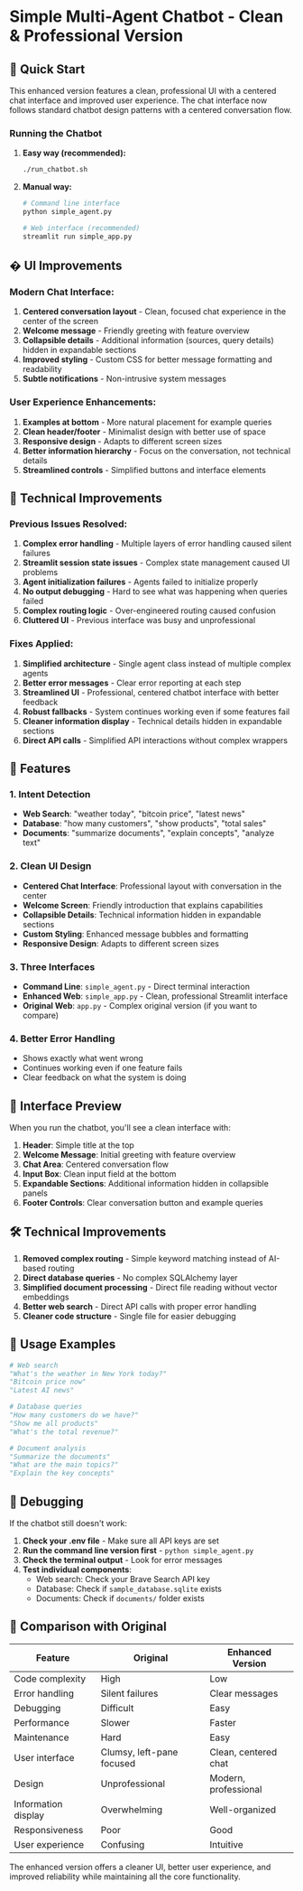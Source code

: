# Simple Multi-Agent Chatbot - Clean & Professional Version

## 🚀 Quick Start

This enhanced version features a clean, professional UI with a centered chat interface and improved user experience. The chat interface now follows standard chatbot design patterns with a centered conversation flow.

### Running the Chatbot

1. **Easy way (recommended):**
   ```bash
   ./run_chatbot.sh
   ```

2. **Manual way:**
   ```bash
   # Command line interface
   python simple_agent.py
   
   # Web interface (recommended)
   streamlit run simple_app.py
   ```

## � UI Improvements

### Modern Chat Interface:
1. **Centered conversation layout** - Clean, focused chat experience in the center of the screen
2. **Welcome message** - Friendly greeting with feature overview
3. **Collapsible details** - Additional information (sources, query details) hidden in expandable sections
4. **Improved styling** - Custom CSS for better message formatting and readability
5. **Subtle notifications** - Non-intrusive system messages

### User Experience Enhancements:
1. **Examples at bottom** - More natural placement for example queries
2. **Clean header/footer** - Minimalist design with better use of space
3. **Responsive design** - Adapts to different screen sizes
4. **Better information hierarchy** - Focus on the conversation, not technical details
5. **Streamlined controls** - Simplified buttons and interface elements

## 🔧 Technical Improvements

### Previous Issues Resolved:
1. **Complex error handling** - Multiple layers of error handling caused silent failures
2. **Streamlit session state issues** - Complex state management caused UI problems
3. **Agent initialization failures** - Agents failed to initialize properly
4. **No output debugging** - Hard to see what was happening when queries failed
5. **Complex routing logic** - Over-engineered routing caused confusion
6. **Cluttered UI** - Previous interface was busy and unprofessional

### Fixes Applied:
1. **Simplified architecture** - Single agent class instead of multiple complex agents
2. **Better error messages** - Clear error reporting at each step
3. **Streamlined UI** - Professional, centered chatbot interface with better feedback
4. **Robust fallbacks** - System continues working even if some features fail
5. **Cleaner information display** - Technical details hidden in expandable sections
6. **Direct API calls** - Simplified API interactions without complex wrappers

## 🎯 Features

### 1. Intent Detection
- **Web Search**: "weather today", "bitcoin price", "latest news"
- **Database**: "how many customers", "show products", "total sales"
- **Documents**: "summarize documents", "explain concepts", "analyze text"

### 2. Clean UI Design
- **Centered Chat Interface**: Professional layout with conversation in the center
- **Welcome Screen**: Friendly introduction that explains capabilities
- **Collapsible Details**: Technical information hidden in expandable sections
- **Custom Styling**: Enhanced message bubbles and formatting
- **Responsive Design**: Adapts to different screen sizes

### 3. Three Interfaces
- **Command Line**: `simple_agent.py` - Direct terminal interaction
- **Enhanced Web**: `simple_app.py` - Clean, professional Streamlit interface
- **Original Web**: `app.py` - Complex original version (if you want to compare)

### 4. Better Error Handling
- Shows exactly what went wrong
- Continues working even if one feature fails
- Clear feedback on what the system is doing

## 📸 Interface Preview

When you run the chatbot, you'll see a clean interface with:

1. **Header**: Simple title at the top
2. **Welcome Message**: Initial greeting with feature overview
3. **Chat Area**: Centered conversation flow
4. **Input Box**: Clean input field at the bottom
5. **Expandable Sections**: Additional information hidden in collapsible panels
6. **Footer Controls**: Clear conversation button and example queries

## 🛠️ Technical Improvements

1. **Removed complex routing** - Simple keyword matching instead of AI-based routing
2. **Direct database queries** - No complex SQLAlchemy layer
3. **Simplified document processing** - Direct file reading without vector embeddings
4. **Better web search** - Direct API calls with proper error handling
5. **Cleaner code structure** - Single file for easier debugging

## 📝 Usage Examples

```python
# Web search
"What's the weather in New York today?"
"Bitcoin price now"
"Latest AI news"

# Database queries
"How many customers do we have?"
"Show me all products"
"What's the total revenue?"

# Document analysis
"Summarize the documents"
"What are the main topics?"
"Explain the key concepts"
```

## 🐛 Debugging

If the chatbot still doesn't work:

1. **Check your .env file** - Make sure all API keys are set
2. **Run the command line version first** - `python simple_agent.py`
3. **Check the terminal output** - Look for error messages
4. **Test individual components**:
   - Web search: Check your Brave Search API key
   - Database: Check if `sample_database.sqlite` exists
   - Documents: Check if `documents/` folder exists

## 🔄 Comparison with Original

| Feature | Original | Enhanced Version |
|---------|----------|------------------|
| Code complexity | High | Low |
| Error handling | Silent failures | Clear messages |
| Debugging | Difficult | Easy |
| Performance | Slower | Faster |
| Maintenance | Hard | Easy |
| User interface | Clumsy, left-pane focused | Clean, centered chat |
| Design | Unprofessional | Modern, professional |
| Information display | Overwhelming | Well-organized |
| Responsiveness | Poor | Good |
| User experience | Confusing | Intuitive |

The enhanced version offers a cleaner UI, better user experience, and improved reliability while maintaining all the core functionality.
